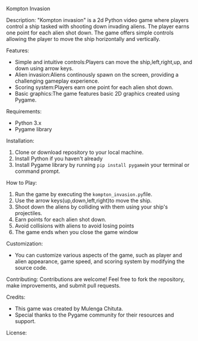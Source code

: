 Kompton Invasion

Description:
"Kompton invasion" is a 2d Python video game where players control a ship tasked with shooting down invading aliens. The player earns one point for each alien shot down. The game offers simple controls allowing the player to move the ship horizontally and vertically.

Features:

- Simple and intuitive controls:Players can move the ship,left,right,up, and down using arrow keys.
- Alien invasion:Aliens continously spawn on the screen, providing a challenging gameplay
  experience.
- Scoring system:Players earn one point for each alien shot down.
- Basic graphics:The game features basic 2D graphics created using Pygame.

Requirements:

- Python 3.x
- Pygame library

Installation:

1. Clone or download repository to your local machine.
2. Install Python if you haven't already
3. Install Pygame library by running `pip install pygame`in your terminal or command prompt.

How to Play:

1. Run the game by executing the `kompton_invasion.py`file.
2. Use the arrow keys(up,down,left,right)to move the ship.
3. Shoot down the aliens by colliding with them using your ship's projectiles.
4. Earn points for each alien shot down.
5. Avoid collisions with aliens to avoid losing points
6. The game ends when you close the game window

Customization:

- You can customize various aspects of the game, such as player and alien appearance, game speed, and scoring system by modifying the source code.

Contributing:
Contributions are welcome! Feel free to fork the repository, make improvements, and submit pull requests.

Credits:

- This game was created by Mulenga Chituta.
- Special thanks to the Pygame community for their resources and support.

License:
